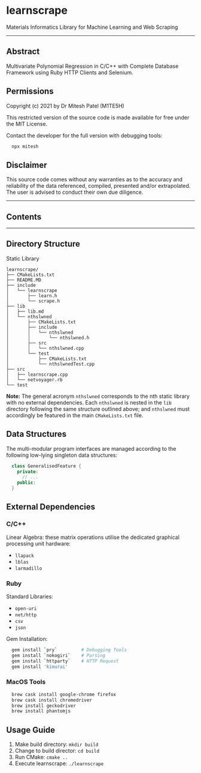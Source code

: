 # learnscrape
Materials Informatics Library for Machine Learning and Web Scraping

----

## Abstract
Multivariate Polynomial Regression in C/C++ with Complete Database Framework using Ruby HTTP Clients and Selenium.

## Permissions
Copyright (c) 2021 by Dr Mitesh Patel (M1TE5H)

This restricted version of the source code is made available for free under the MIT License.

Contact the developer for the full version with debugging tools:
```bash
  npx mitesh
```


## Disclaimer
This source code comes without any warranties as to the accuracy and reliability of the data referenced, compiled, presented and/or extrapolated. The user is advised to conduct their own due diligence.

----

## Contents


----

## Directory Structure
Static Library
```
learnscrape/
├── CMakeLists.txt
├── README.MD
├── include
│   └── learnscrape
│       ├── learn.h
│       └── scrape.h
├── lib
│   ├── lib.md
│   └── nthslwned
│       ├── CMakeLists.txt
│       ├── include
│       │   └── nthslwned
│       │       └── nthslwned.h
│       ├── src
│       │   └── nthslwned.cpp
│       └── test
│           ├── CMakeLists.txt
│           └── nthslwnedTest.cpp
├── src
│   ├── learnscrape.cpp
│   └── netvoyager.rb
└── test
```

**Note:** The general acronym `nthslwned` corresponds to the nth static library with no external dependencies. Each `nthslwned` is nested in the `lib` directory following the same structure outlined above; and `nthslwned` must accordingly be featured in the main `CMakeLists.txt` file.

## Data Structures
The multi-modular program interfaces are managed according to the following low-lying singleton data structures:
```C++
  class GeneralisedFeature {
    private:
      // ...
    public:
  }
```


## External Dependencies

### C/C++
Linear Algebra: these matrix operations utilise the dedicated graphical processing unit hardware:
- `llapack`
- `lblas`
- `larmadillo`

### Ruby
Standard Libraries:
- `open-uri`
- `net/http`
- `csv`
- `json`

Gem Installation:
```bash
  gem install `pry`     	# Debugging Tools
  gem install `nokogiri`	# Parsing 
  gem install `httparty`	# HTTP Request
  gem install 'kimurai'
```
### MacOS Tools
```bash
  brew cask install google-chrome firefox
  brew cask install chromedriver
  brew install geckodriver
  brew install phantomjs
```

## Usage Guide
1. Make build directory: `mkdir build`
2. Change to build director: `cd build`
3. Run CMake: `cmake ..`
4. Execute learnscrape: `./learnscrape` 
